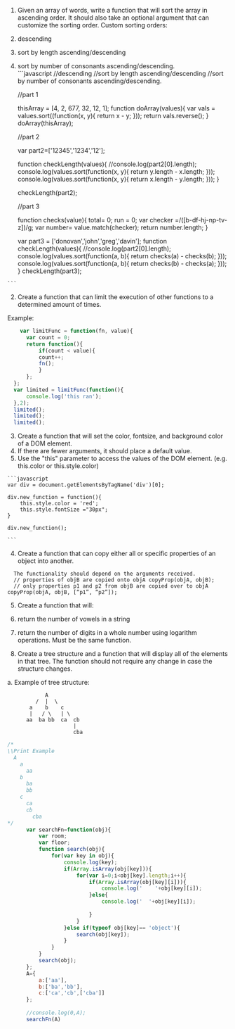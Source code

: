 1. Given an array of words, write a function that will sort the array in ascending order. It should also take an optional argument that can customize the sorting order. Custom sorting orders: 
  1. descending 
  2. sort by length ascending/descending 
  3. sort by number of consonants ascending/descending.  
    ```javascript
          //descending
      //sort by length ascending/descending
      //sort by number of consonants ascending/descending.
      
      //part 1
      
      thisArray = [4, 2, 677, 32, 12, 1];
      function doArray(values){
      	var vals = values.sort((function(x, y){
      		return x - y;
      	}));
      	return vals.reverse();
      }
      doArray(thisArray);
      
      //part 2
      
      var part2=['12345','1234','12'];
      
      function checkLength(values){
      //console.log(part2[0].length);
      	console.log(values.sort(function(x, y){
      		return y.length - x.length;
      	}));
      	console.log(values.sort(function(x, y){
      		return x.length - y.length;
      	}));
      }
      
      checkLength(part2);
      
      //part 3
      
      function checks(value){
      	total= 0;
      	run = 0;
      		var checker =/([b-df-hj-np-tv-z])/g;
      		var number= value.match(checker);
      		return number.length;
      }
      	
      var part3 = ['donovan','john','greg','davin'];
      function checkLength(values){
      //console.log(part2[0].length);
      	console.log(values.sort(function(a, b){
      		return checks(a) - checks(b);
      	}));
      		console.log(values.sort(function(a, b){
      		return checks(b) - checks(a);
      	}));
      }
      checkLength(part3);

    
    ```

2. Create a function that can limit the execution of other functions to a determined amount of times.  

 Example: 

  ```javascript
      var limitFunc = function(fn, value){
    	var count = 0;	
    	return function(){
    		if(count < value){
    		count++;
    		fn();
    		}
    	};
    };
    var limited = limitFunc(function(){
    	console.log('this ran');
    },2);
    limited();
    limited();
    limited();

  ```


3. Create a function that will set the color, font­size, and background color of a DOM element. 
  1. If there are fewer arguments, it should place a default value.  
  2. Use the "this" parameter to access the values of the DOM element. (e.g. this.color or this.style.color)
  
	```javascript
	var div = document.getElementsByTagName('div')[0];

	div.new_function = function(){
		this.style.color = 'red';
		this.style.fontSize ="30px";
	}
	
	div.new_function();
	
	```

4. Create a function that can copy either all or specific properties of an object into another. 

 
  ```  
    The functionality should depend on the arguments received.  
    // properties of objB are copied onto objA copyProp​(objA, objB); 
    // only properties p1 and p2 from objB are copied over to objA copyProp​(objA, objB, [​“p1”​, ​“p2”​]);  
  ```

5. Create a function that will: 
  1. return the number of vowels in a string 
  2. return the number of digits in a whole number using logarithm operations. Must be the same function. 
 

6. Create a tree structure and a function that will display all of the elements in that tree. The function should not require any change in case the structure changes. 

a. Example of tree structure: 

                A  
             /  |  \ 
           a    b    c 
           |   / \   | \ 
          aa  ba bb  ca  cb 
                         | 
                         cba  
  ```javascript
/*
\\Print Example
    A
      a
        aa
      b
        ba
        bb
      c
        ca
        cb
          cba
*/
		var searchFn=function(obj){
			var room;
			var floor;
			function search(obj){
				for(var key in obj){
					console.log(key);
					if(Array.isArray(obj[key])){
						for(var i=0;i<obj[key].length;i++){
							if(Array.isArray(obj[key][i])){
								console.log('    '+obj[key][i]);
							}else{
								console.log('  '+obj[key][i]);
								
							}
						}
					}else if(typeof obj[key]== 'object'){
						search(obj[key]);
					}
				}
			}
			search(obj);
		};
		A={
			a:['aa'],
			b:['ba','bb'],
			c:['ca','cb',['cba']]
		};
		
		//console.log(0,A);
		searchFn(A)
  ```
